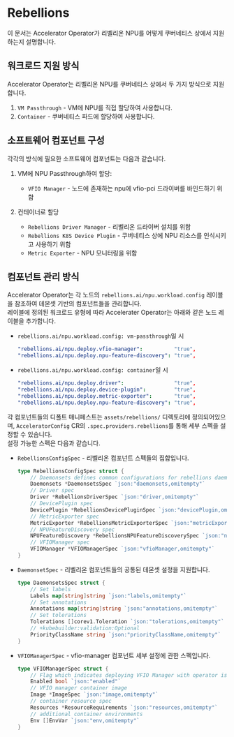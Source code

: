 # Rebellions
이 문서는 Accelerator Operator가  리벨리온 NPU를 어떻게 쿠버네티스 상에서 지원하는지 설명합니다.

## 워크로드 지원 방식
Accelerator Operator는 리벨리온 NPU를 쿠버네티스 상에서 두 가지 방식으로 지원합니다.

1. `VM Passthrough` - VM에 NPU를 직접 할당하여 사용합니다.
2. `Container` - 쿠버네티스 파드에 할당하여 사용합니다.

## 소프트웨어 컴포넌트 구성
각각의 방식에 필요한 소프트웨어 컴포넌트는 다음과 같습니다.

1. VM에 NPU Passthrough하여 할당:
   - `VFIO Manager` - 노드에 존재하는 npu에 vfio-pci 드라이버를 바인드하기 위함
   
2. 컨테이너로 할당
   - `Rebellions Driver Manager` - 리벨리온 드라이버 설치를 위함
   - `Rebellions K8S Device Plugin` - 쿠버네티스 상에 NPU 리소스를 인식시키고 사용하기 위함
   - `Metric Exporter` - NPU 모니터링을 위함

## 컴포넌트 관리 방식
Accelerator Operator는 각 노드의 `rebellions.ai/npu.workload.config` 레이블을 참조하여 데몬셋 기반의 컴포넌트들을 관리합니다.  
레이블에 정의된 워크로드 유형에 따라 Accelerater Operator는 아래와 같은 노드 레이블을 추가합니다.
- `rebellions.ai/npu.workload.config: vm-passthrough`일 시
    ```yaml
    "rebellions.ai/npu.deploy.vfio-manager":          "true",
    "rebellions.ai/npu.deploy.npu-feature-discovery": "true",
    ```
- `rebellions.ai/npu.workload.config: container`일 시
    ```yaml
    "rebellions.ai/npu.deploy.driver":                "true",
    "rebellions.ai/npu.deploy.device-plugin":         "true",
    "rebellions.ai/npu.deploy.metric-exporter":       "true",
    "rebellions.ai/npu.deploy.npu-feature-discovery": "true",
    ```
각 컴포넌트들의 디폴트 매니페스트는 `assets/rebellions/` 디렉토리에 정의되어있으며, `AcceleratorConfig` CR의 `.spec.providers.rebellions`를 통해 세부 스펙을 설정할 수 있습니다.  
설정 가능한 스펙은 다음과 같습니다.
- `RebellionsConfigSpec` - 리벨리온 컴포넌트 스펙들의 집합입니다.
    ```go
    type RebellionsConfigSpec struct {
        // Daemonsets defines common configurations for rebellions daemonsets
        Daemonsets *DaemonsetsSpec `json:"daemonsets,omitempty"`
        // Driver spec
        Driver *RebellionsDriverSpec `json:"driver,omitempty"`
        // DevicePlugin spec
        DevicePlugin *RebellionsDevicePluginSpec `json:"devicePlugin,omitempty"`
        // MetricExporter spec
        MetricExporter *RebellionsMetricExporterSpec `json:"metricExporter,omitempty"`
        // NPUFeatureDiscovery spec
        NPUFeatureDiscovery *RebellionsNPUFeatureDiscoverySpec `json:"nfd,omitempty"`
        // VFIOManager spec
        VFIOManager *VFIOManagerSpec `json:"vfioManager,omitempty"`
    }
    ```
- `DaemonsetSpec` - 리벨리온 컴포넌트들의 공통된 데몬셋 설정을 지원합니다.
    ```go
    type DaemonsetsSpec struct {
        // Set labels
        Labels map[string]string `json:"labels,omitempty"`
        // Set annotations
        Annotations map[string]string `json:"annotations,omitempty"`
        // Set tolerations
        Tolerations []corev1.Toleration `json:"tolerations,omitempty"`
        // +kubebuilder:validation:Optional
        PriorityClassName string `json:"priorityClassName,omitempty"`
    }
    ```
- `VFIOManagerSpec` - vfio-manager 컴포넌트 세부 설정에 관한 스펙입니다.
    ```go
    type VFIOManagerSpec struct {
        // Flag which indicates deploying VFIO Manager with operator is enabled
        Enabled bool `json:"enabled"`
        // VFIO manager container image
        Image *ImageSpec `json:"image,omitempty"`
        // container resource spec
        Resources *ResourceRequirements `json:"resources,omitempty"`
        // additional container environments
        Env []EnvVar `json:"env,omitempty"`
    }
    ```